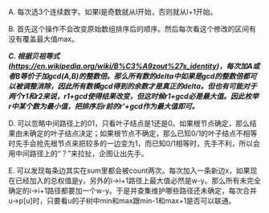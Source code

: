 A. 每次选3个连续数字。如果l是奇数就从l开始，否则就从l+1开始。

B. 首先这个操作不会改变原始数组排序后的顺序。然后每次看这个修改的区间有没有覆盖最大值max。

***C. 根据贝祖等式(https://en.wikipedia.org/wiki/B%C3%A9zout%27s_identity)，每次加A或者B等价于加gcd(A,B)的整数倍。那么所有数的delta中如果是gcd的整数倍都可以被调整消除，因此所有数模gcd得到的余数才是真正的delta。但也有可能对于两个r1和r2来说，r1+gcd使得结果改变，但这时候r1+gcd必是最大值。因此枚举r中某个数为最小值，把排序后r前的r'+gcd作为最大值即可。***

D. 可以忽略中间路径上的01，只看叶子结点是1还是0。如果根节点确定，那么结果由未确定的叶子结点决定；如果根节点不确定，那么已知0/1的叶子结点不相等时先手会抢先根节点来把较多的一边变为1，而已知0/1相等时，先手不利，所以会用中间路径上的“？”来拉扯，企图让出先手。

E. 可以发现每条边其实在sum里都会被count两次。每次加入一条新边x，如果现在已经加入的总权值是y，另外的i->i+1路径上最大值必然是w-y。那么所有未完全确定的i->i+1路径都要加一个w-y。于是并查集维护哪些路径还未确定，每次合并u->p[u]时，只要看u的子树中min和max跟min-1和max+1是否可以联通。
